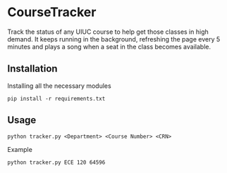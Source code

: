 # CourseTracker
Track the status of any UIUC course to help get those classes in high demand. It keeps running in the background, refreshing the page every 5 minutes and plays a song when a seat in the class becomes available.

Installation
------------
    
  Installing all the necessary modules
  
    pip install -r requirements.txt

Usage
-----

    python tracker.py <Department> <Course Number> <CRN>
    
   Example
    
    python tracker.py ECE 120 64596
    
